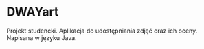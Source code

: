 # DWAYart

Projekt studencki.
Aplikacja do udostępniania zdjęć oraz ich oceny.
Napisana w języku Java.
